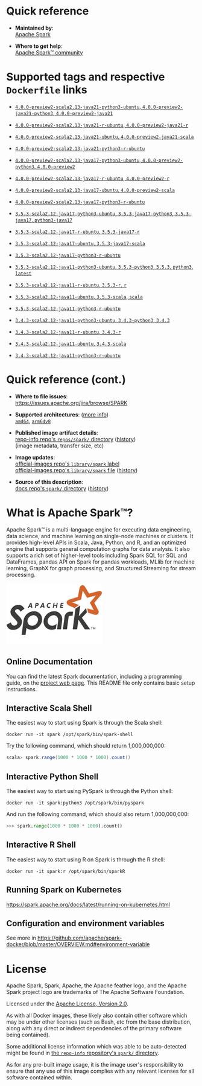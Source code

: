 <!--

********************************************************************************

WARNING:

    DO NOT EDIT "spark/README.md"

    IT IS AUTO-GENERATED

    (from the other files in "spark/" combined with a set of templates)

********************************************************************************

-->

# Quick reference

-	**Maintained by**:  
	[Apache Spark](https://spark.apache.org/committers.html)

-	**Where to get help**:  
	[Apache Spark™ community](https://spark.apache.org/community.html)

# Supported tags and respective `Dockerfile` links

-	[`4.0.0-preview2-scala2.13-java21-python3-ubuntu`, `4.0.0-preview2-java21-python3`, `4.0.0-preview2-java21`](https://github.com/apache/spark-docker/blob/059a2817e53ac7c0c408196f9eb91397a99ec84e/4.0.0-preview2/scala2.13-java21-python3-ubuntu/Dockerfile)

-	[`4.0.0-preview2-scala2.13-java21-r-ubuntu`, `4.0.0-preview2-java21-r`](https://github.com/apache/spark-docker/blob/059a2817e53ac7c0c408196f9eb91397a99ec84e/4.0.0-preview2/scala2.13-java21-r-ubuntu/Dockerfile)

-	[`4.0.0-preview2-scala2.13-java21-ubuntu`, `4.0.0-preview2-java21-scala`](https://github.com/apache/spark-docker/blob/059a2817e53ac7c0c408196f9eb91397a99ec84e/4.0.0-preview2/scala2.13-java21-ubuntu/Dockerfile)

-	[`4.0.0-preview2-scala2.13-java21-python3-r-ubuntu`](https://github.com/apache/spark-docker/blob/059a2817e53ac7c0c408196f9eb91397a99ec84e/4.0.0-preview2/scala2.13-java21-python3-r-ubuntu/Dockerfile)

-	[`4.0.0-preview2-scala2.13-java17-python3-ubuntu`, `4.0.0-preview2-python3`, `4.0.0-preview2`](https://github.com/apache/spark-docker/blob/059a2817e53ac7c0c408196f9eb91397a99ec84e/4.0.0-preview2/scala2.13-java17-python3-ubuntu/Dockerfile)

-	[`4.0.0-preview2-scala2.13-java17-r-ubuntu`, `4.0.0-preview2-r`](https://github.com/apache/spark-docker/blob/059a2817e53ac7c0c408196f9eb91397a99ec84e/4.0.0-preview2/scala2.13-java17-r-ubuntu/Dockerfile)

-	[`4.0.0-preview2-scala2.13-java17-ubuntu`, `4.0.0-preview2-scala`](https://github.com/apache/spark-docker/blob/059a2817e53ac7c0c408196f9eb91397a99ec84e/4.0.0-preview2/scala2.13-java17-ubuntu/Dockerfile)

-	[`4.0.0-preview2-scala2.13-java17-python3-r-ubuntu`](https://github.com/apache/spark-docker/blob/059a2817e53ac7c0c408196f9eb91397a99ec84e/4.0.0-preview2/scala2.13-java17-python3-r-ubuntu/Dockerfile)

-	[`3.5.3-scala2.12-java17-python3-ubuntu`, `3.5.3-java17-python3`, `3.5.3-java17`, `python3-java17`](https://github.com/apache/spark-docker/blob/cf333e1f7403fa68c7b359cff77b7949ec0990b3/3.5.3/scala2.12-java17-python3-ubuntu/Dockerfile)

-	[`3.5.3-scala2.12-java17-r-ubuntu`, `3.5.3-java17-r`](https://github.com/apache/spark-docker/blob/cf333e1f7403fa68c7b359cff77b7949ec0990b3/3.5.3/scala2.12-java17-r-ubuntu/Dockerfile)

-	[`3.5.3-scala2.12-java17-ubuntu`, `3.5.3-java17-scala`](https://github.com/apache/spark-docker/blob/cf333e1f7403fa68c7b359cff77b7949ec0990b3/3.5.3/scala2.12-java17-ubuntu/Dockerfile)

-	[`3.5.3-scala2.12-java17-python3-r-ubuntu`](https://github.com/apache/spark-docker/blob/cf333e1f7403fa68c7b359cff77b7949ec0990b3/3.5.3/scala2.12-java17-python3-r-ubuntu/Dockerfile)

-	[`3.5.3-scala2.12-java11-python3-ubuntu`, `3.5.3-python3`, `3.5.3`, `python3`, `latest`](https://github.com/apache/spark-docker/blob/cf333e1f7403fa68c7b359cff77b7949ec0990b3/3.5.3/scala2.12-java11-python3-ubuntu/Dockerfile)

-	[`3.5.3-scala2.12-java11-r-ubuntu`, `3.5.3-r`, `r`](https://github.com/apache/spark-docker/blob/cf333e1f7403fa68c7b359cff77b7949ec0990b3/3.5.3/scala2.12-java11-r-ubuntu/Dockerfile)

-	[`3.5.3-scala2.12-java11-ubuntu`, `3.5.3-scala`, `scala`](https://github.com/apache/spark-docker/blob/cf333e1f7403fa68c7b359cff77b7949ec0990b3/3.5.3/scala2.12-java11-ubuntu/Dockerfile)

-	[`3.5.3-scala2.12-java11-python3-r-ubuntu`](https://github.com/apache/spark-docker/blob/cf333e1f7403fa68c7b359cff77b7949ec0990b3/3.5.3/scala2.12-java11-python3-r-ubuntu/Dockerfile)

-	[`3.4.3-scala2.12-java11-python3-ubuntu`, `3.4.3-python3`, `3.4.3`](https://github.com/apache/spark-docker/blob/6f10acb452a360966ec9a971641280b7b4a3619a/3.4.3/scala2.12-java11-python3-ubuntu/Dockerfile)

-	[`3.4.3-scala2.12-java11-r-ubuntu`, `3.4.3-r`](https://github.com/apache/spark-docker/blob/6f10acb452a360966ec9a971641280b7b4a3619a/3.4.3/scala2.12-java11-r-ubuntu/Dockerfile)

-	[`3.4.3-scala2.12-java11-ubuntu`, `3.4.3-scala`](https://github.com/apache/spark-docker/blob/6f10acb452a360966ec9a971641280b7b4a3619a/3.4.3/scala2.12-java11-ubuntu/Dockerfile)

-	[`3.4.3-scala2.12-java11-python3-r-ubuntu`](https://github.com/apache/spark-docker/blob/6f10acb452a360966ec9a971641280b7b4a3619a/3.4.3/scala2.12-java11-python3-r-ubuntu/Dockerfile)

# Quick reference (cont.)

-	**Where to file issues**:  
	https://issues.apache.org/jira/browse/SPARK

-	**Supported architectures**: ([more info](https://github.com/docker-library/official-images#architectures-other-than-amd64))  
	[`amd64`](https://hub.docker.com/r/amd64/spark/), [`arm64v8`](https://hub.docker.com/r/arm64v8/spark/)

-	**Published image artifact details**:  
	[repo-info repo's `repos/spark/` directory](https://github.com/docker-library/repo-info/blob/master/repos/spark) ([history](https://github.com/docker-library/repo-info/commits/master/repos/spark))  
	(image metadata, transfer size, etc)

-	**Image updates**:  
	[official-images repo's `library/spark` label](https://github.com/docker-library/official-images/issues?q=label%3Alibrary%2Fspark)  
	[official-images repo's `library/spark` file](https://github.com/docker-library/official-images/blob/master/library/spark) ([history](https://github.com/docker-library/official-images/commits/master/library/spark))

-	**Source of this description**:  
	[docs repo's `spark/` directory](https://github.com/docker-library/docs/tree/master/spark) ([history](https://github.com/docker-library/docs/commits/master/spark))

# What is Apache Spark™?

Apache Spark™ is a multi-language engine for executing data engineering, data science, and machine learning on single-node machines or clusters. It provides high-level APIs in Scala, Java, Python, and R, and an optimized engine that supports general computation graphs for data analysis. It also supports a rich set of higher-level tools including Spark SQL for SQL and DataFrames, pandas API on Spark for pandas workloads, MLlib for machine learning, GraphX for graph processing, and Structured Streaming for stream processing.

![logo](https://raw.githubusercontent.com/docker-library/docs/a16cd1ae80c04193c029a686d3006c95edb81594/spark/logo.png)

## Online Documentation

You can find the latest Spark documentation, including a programming guide, on the [project web page](https://spark.apache.org/documentation.html). This README file only contains basic setup instructions.

## Interactive Scala Shell

The easiest way to start using Spark is through the Scala shell:

```console
docker run -it spark /opt/spark/bin/spark-shell
```

Try the following command, which should return 1,000,000,000:

```scala
scala> spark.range(1000 * 1000 * 1000).count()
```

## Interactive Python Shell

The easiest way to start using PySpark is through the Python shell:

```console
docker run -it spark:python3 /opt/spark/bin/pyspark
```

And run the following command, which should also return 1,000,000,000:

```python
>>> spark.range(1000 * 1000 * 1000).count()
```

## Interactive R Shell

The easiest way to start using R on Spark is through the R shell:

```console
docker run -it spark:r /opt/spark/bin/sparkR
```

## Running Spark on Kubernetes

https://spark.apache.org/docs/latest/running-on-kubernetes.html

## Configuration and environment variables

See more in https://github.com/apache/spark-docker/blob/master/OVERVIEW.md#environment-variable

# License

Apache Spark, Spark, Apache, the Apache feather logo, and the Apache Spark project logo are trademarks of The Apache Software Foundation.

Licensed under the [Apache License, Version 2.0](https://www.apache.org/licenses/LICENSE-2.0).

As with all Docker images, these likely also contain other software which may be under other licenses (such as Bash, etc from the base distribution, along with any direct or indirect dependencies of the primary software being contained).

Some additional license information which was able to be auto-detected might be found in [the `repo-info` repository's `spark/` directory](https://github.com/docker-library/repo-info/tree/master/repos/spark).

As for any pre-built image usage, it is the image user's responsibility to ensure that any use of this image complies with any relevant licenses for all software contained within.
